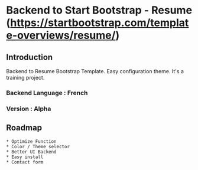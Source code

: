 # Backend to Start Bootstrap - Resume (https://startbootstrap.com/template-overviews/resume/)

## Introduction

Backend to Resume Bootstrap Template.
Easy configuration theme.
It's a training project.

### Backend Language : French
### Version : Alpha

## Roadmap 

    * Optimize Function
    * Color / Theme selector
    * Better UI Backend
    * Easy install 
    * Contact form